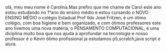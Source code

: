 olá, meu meu nome é Carolina.Mas prefiro  que me chame de Carol
este ano estou estudando no 1°ano do ensino médio e estou cursando o  NOVO ENSINO MÉDIO 
o colégio Estadual Prof Ildo José Fritzen, é um ótimo colégio, com boa  higiene e bem organizado, e com ótimos professores 
este ano tivemos uma nova matéria, o PENSAMENTO COMPUTACIONAL, é uma diciplina muito boa que nos ajuda a  aprofundar na tecnologia e nosso professor é o Kevin ótimo profissional
ja estudamos p5,scratch,java script e alura.
